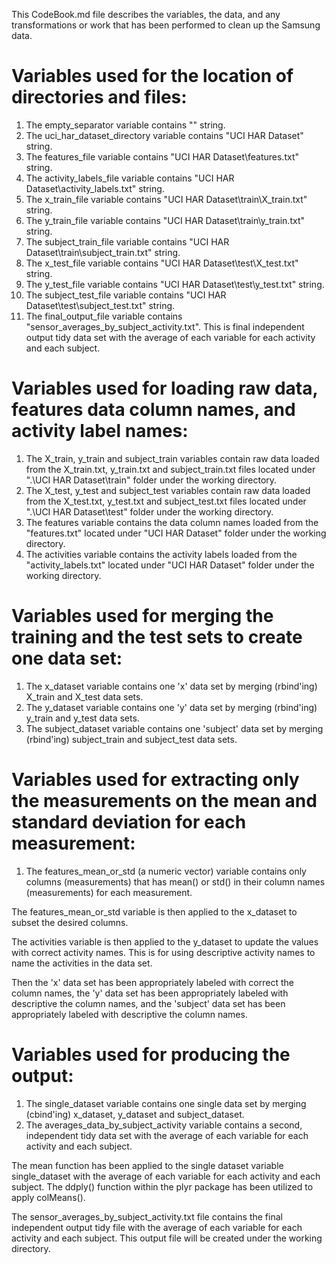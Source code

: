 This CodeBook.md file describes the variables, the data, and any transformations or work that has been performed to clean up the Samsung data.

# Variables used for the location of directories and files:
1. The empty_separator variable contains "" string.
2. The uci_har_dataset_directory variable contains "UCI HAR Dataset" string.
3. The features_file variable contains "UCI HAR Dataset\features.txt" string.
4. The activity_labels_file variable contains "UCI HAR Dataset\activity_labels.txt" string.
5. The x_train_file variable contains "UCI HAR Dataset\train\X_train.txt" string.
6. The y_train_file variable contains "UCI HAR Dataset\train\y_train.txt" string.
7. The subject_train_file variable contains "UCI HAR Dataset\train\subject_train.txt" string.
8. The x_test_file variable contains "UCI HAR Dataset\test\X_test.txt" string.
9. The y_test_file variable contains "UCI HAR Dataset\test\y_test.txt" string.
10. The subject_test_file variable contains "UCI HAR Dataset\test\subject_test.txt" string.
11. The final_output_file variable contains "sensor_averages_by_subject_activity.txt". This is final independent output tidy data set with the average of each variable for each activity and each subject.

# Variables used for loading raw data, features data column names, and activity label names:
1. The X_train, y_train and subject_train variables contain raw data loaded from the X_train.txt, y_train.txt and subject_train.txt files located under ".\UCI HAR Dataset\train" folder under the working directory.
2. The X_test, y_test and subject_test variables contain raw data loaded from the X_test.txt, y_test.txt and subject_test.txt files located under ".\UCI HAR Dataset\test" folder under the working directory.
3. The features variable contains the data column names loaded from the "features.txt" located under "UCI HAR Dataset" folder under the working directory.
4. The activities variable contains the activity labels loaded from the "activity_labels.txt" located under "UCI HAR Dataset" folder under the working directory.

# Variables used for merging the training and the test sets to create one data set:
1. The x_dataset variable contains one 'x' data set by merging (rbind'ing) X_train and X_test data sets.
2. The y_dataset variable contains one 'y' data set by merging (rbind'ing) y_train and y_test data sets.
3. The subject_dataset variable contains one 'subject' data set by merging (rbind'ing) subject_train and subject_test data sets.

# Variables used for extracting only the measurements on the mean and standard deviation for each measurement:
1. The features_mean_or_std (a numeric vector) variable contains only columns (measurements) that has mean() or std() in their column names (measurements) for each measurement. 

The features_mean_or_std variable is then applied to the x_dataset to subset the desired columns.

The activities variable is then applied to the y_dataset to update the values with correct activity names. This is for using descriptive activity names to name the activities in the data set.

Then the 'x' data set has been appropriately labeled with correct the column names, the 'y' data set has been appropriately labeled with descriptive the column names, and the 'subject' data set has been appropriately labeled with descriptive the column names.

# Variables used for producing the output: 
1. The single_dataset variable contains one single data set by merging (cbind'ing) x_dataset, y_dataset and subject_dataset.
2. The averages_data_by_subject_activity variable contains a second, independent tidy data set with the average of each variable for each activity and each subject.

The mean function has been applied to the single dataset variable single_dataset with the average of each variable for each activity and each subject. The ddply() function within the plyr package has been utilized to apply colMeans().

The sensor_averages_by_subject_activity.txt file contains the final independent output tidy file with the average of each variable for each activity and each subject. This output file will be created under the working directory.

